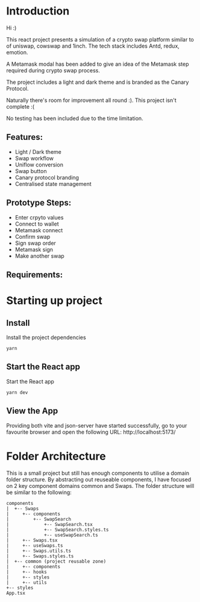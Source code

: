 # Introduction

Hi :)

This react project presents a simulation of a crypto swap platform similar to of uniswap, cowswap and 1inch.  The tech stack includes Antd, redux, emotion.

A Metamask modal has been added to give an idea of the Metamask step required during crypto swap process.

The project includes a light and dark theme and is branded as the Canary Protocol.

Naturally there's room for improvement all round :). This project isn't complete :(

No testing has been included due to the time limitation.

## Features:

- Light / Dark theme
- Swap workflow
- Uniflow conversion
- Swap button
- Canary protocol branding 
- Centralised state management

## Prototype Steps:

- Enter crpyto values
- Connect to wallet
- Metamask connect
- Confirm swap
- Sign swap order
- Metamask sign
- Make another swap

## Requirements:

# Starting up project

## Install

Install the project dependencies

```
yarn
```

## Start the React app

Start the React app

```
yarn dev
```

## View the App

Providing both vite and json-server have started successfully, go to your favourite browser and open the following URL: http://localhost:5173/

# Folder Architecture

This is a small project but still has enough components to utilise a domain folder structure. By abstracting out reuseable components, I have focused on 2 key component domains common and Swaps. The folder structure will be similar to the following:
```
components
|  +-- Swaps
|     +-- components
|         +-- SwapSearch
|             +-- SwapSearch.tsx
|             +-- SwapSearch.styles.ts
|             +-- useSwapSearch.ts
|     +-- Swaps.tsx
|     +-- useSwaps.ts
|     +-- Swaps.utils.ts
|     +-- Swaps.styles.ts
|  +-- common (project reusable zone)
|     +-- components
|     +-- hooks
|     +-- styles
|     +-- utils
+-- styles
App.tsx
```